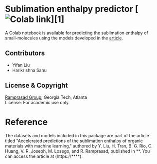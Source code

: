 # Sublimation enthalpy predictor [![Colab link](https://colab.research.google.com/*****)][1]
A Colab notebook is available for predicting the sublimation enthalpy of small-molecules using the models developed in the [article](https://doi.org/10.1002/aenm.201801032).

## Contributors
* Yifan Liu
* Harikrishna Sahu

## License & Copyright
[Ramprasad Group](https://ramprasad.mse.gatech.edu/), Georgia Tech, Atlanta\
License: For academic use only.

# Reference
The datasets and models included in this package are part of the article titled "Accelerated predictions of the sublimation enthalpy of organic materials with machine learning," authored by Y. Liu, H. Tran, B. G. Rio, C. Huang, V. R. Joseph,
M. Losego, and R. Ramprasad, published in **. You can access the article at (https://****).

[1]: https://colab.research.google.com/**

